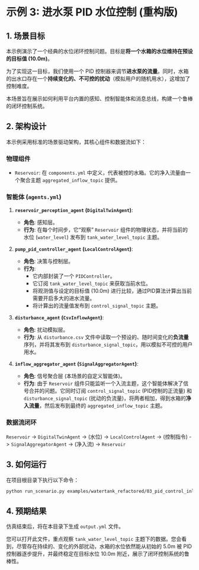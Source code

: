 # 示例 3: 进水泵 PID 水位控制 (重构版)

## 1. 场景目标

本示例演示了一个经典的水位闭环控制问题。目标是**将一个水箱的水位维持在预设的目标值 (10.0m)**。

为了实现这一目标，我们使用一个 PID 控制器来调节**进水泵的流量**。同时，水箱的出水口存在一个**持续变化的、不可控的扰动**（模拟用户的随机用水），这增加了控制难度。

本场景旨在展示如何利用平台内置的感知、控制智能体和消息总线，构建一个鲁棒的闭环控制系统。

## 2. 架构设计

本示例采用标准的场景驱动架构，其核心组件和数据流如下：

### 物理组件

-   `Reservoir`: 在 `components.yml` 中定义，代表被控的水箱。它的净入流量由一个聚合主题 `aggregated_inflow_topic` 提供。

### 智能体 (`agents.yml`)

1.  **`reservoir_perception_agent` (`DigitalTwinAgent`)**:
    -   **角色**: 感知层。
    -   **行为**: 在每个时间步，它“观察” `Reservoir` 组件的物理状态，并将当前的水位 (`water_level`) 发布到 `tank_water_level_topic` 主题。

2.  **`pump_pid_controller_agent` (`LocalControlAgent`)**:
    -   **角色**: 决策与控制层。
    -   **行为**:
        -   它内部封装了一个 `PIDController`。
        -   它订阅 `tank_water_level_topic` 来获取当前水位。
        -   将观测值与设定的目标值 (10.0m) 进行比较，通过PID算法计算出当前需要开启多大的进水流量。
        -   将计算出的流量值发布到 `control_signal_topic` 主题。

3.  **`disturbance_agent` (`CsvInflowAgent`)**:
    -   **角色**: 扰动模拟层。
    -   **行为**: 从 `disturbance.csv` 文件中读取一个预设的、随时间变化的**负流量**序列，并将其发布到 `disturbance_signal_topic`，用以模拟不可控的用户用水。

4.  **`inflow_aggregator_agent` (`SignalAggregatorAgent`)**:
    -   **角色**: 信号聚合层 (本场景的自定义智能体)。
    -   **行为**: 由于 `Reservoir` 组件只能监听一个入流主题，这个智能体解决了信号合并的问题。它同时订阅 `control_signal_topic` (PID控制的正流量) 和 `disturbance_signal_topic` (扰动的负流量)，将两者相加，得到水箱的**净入流量**，然后发布到最终的 `aggregated_inflow_topic` 主题。

### 数据流闭环

`Reservoir` -> `DigitalTwinAgent` -> (水位) -> `LocalControlAgent` -> (控制指令) -> `SignalAggregatorAgent` -> (净入流) -> `Reservoir`

## 3. 如何运行

在项目根目录下执行以下命令：

```bash
python run_scenario.py examples/watertank_refactored/03_pid_control_inlet
```

## 4. 预期结果

仿真结束后，将在本目录下生成 `output.yml` 文件。

您可以打开此文件，重点观察 `tank_water_level_topic` 主题下的数据。您会看到，尽管存在持续的、变化的外部扰动，水箱的水位依然能从初始的 5.0m 被 PID 控制器逐步提升，并最终稳定在目标水位 10.0m 附近，展示了闭环控制系统的鲁棒性。
